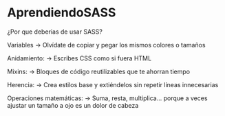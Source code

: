 # AprendiendoSASS
¿Por que deberias de usar SASS?

Variables → Olvídate de copiar y pegar los mismos colores o tamaños

Anidamiento: → Escribes CSS como si fuera HTML

Mixins: → Bloques de código reutilizables que te ahorran tiempo

Herencia: → Crea estilos base y extiéndelos sin repetir líneas innecesarias

Operaciones matemáticas: → Suma, resta, multiplica... porque a veces ajustar un tamaño a ojo es un dolor de cabeza

